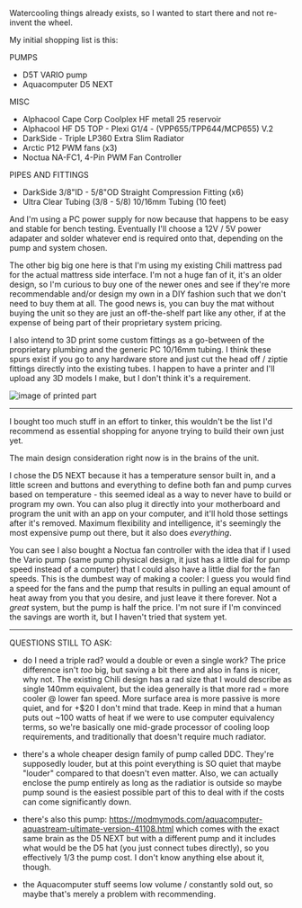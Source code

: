 Watercooling things already exists, so I wanted to start there and not re-invent the wheel.

My initial shopping list is this:


PUMPS

- D5T VARIO pump
- Aquacomputer D5 NEXT

MISC

- Alphacool Cape Corp Coolplex HF metall 25 reservoir
- Alphacool HF D5 TOP - Plexi G1/4 - (VPP655/TPP644/MCP655) V.2
- DarkSide - Triple LP360 Extra Slim Radiator
- Arctic P12 PWM fans (x3)
- Noctua NA-FC1, 4-Pin PWM Fan Controller

PIPES AND FITTINGS

- DarkSide 3/8"ID - 5/8"OD Straight Compression Fitting (x6)
- Ultra Clear Tubing (3/8 - 5/8) 10/16mm Tubing (10 feet)

And I'm using a PC power supply for now because that happens to be easy and stable for bench testing. Eventually I'll choose a 12V / 5V power adapater and solder whatever end is required onto that, depending on the pump and system chosen.

The other big big one here is that I'm using my existing Chili mattress pad for the actual mattress side interface. I'm not a huge fan of it, it's an older design, so I'm curious to buy one of the newer ones and see if they're more recommendable and/or design my own in a DIY fashion such that we don't need to buy them at all. The good news is, you can buy the mat without buying the unit so they are just an off-the-shelf part like any other, if at the expense of being part of their proprietary system pricing.

I also intend to 3D print some custom fittings as a go-between of the proprietary plumbing and the generic PC 10/16mm tubing. I think these spurs exist if you go to any hardware store and just cut the head off / ziptie fittings directly into the existing tubes. I happen to have a printer and I'll upload any 3D models I make, but I don't think it's a requirement.

![image of printed part](https://i.imgur.com/g5KOZfT.png)

* * * * *

I bought too much stuff in an effort to tinker, this wouldn't be the list I'd recommend as essential shopping for anyone trying to build their own just yet.

The main design consideration right now is in the brains of the unit.

I chose the D5 NEXT because it has a temperature sensor built in, and a little screen and buttons and everything to define both fan and pump curves based on temperature - this seemed ideal as a way to never have to build or program my own. You can also plug it directly into your motherboard and program the unit with an app on your computer, and it'll hold those settings after it's removed. Maximum flexibility and intelligence, it's seemingly the most expensive pump out there, but it also does _everything_.

You can see I also bought a Noctua fan controller with the idea that if I used the Vario pump (same pump physical design, it just has a little dial for pump speed instead of a computer) that I could also have a little dial for the fan speeds. This is the dumbest way of making a cooler: I guess you would find a speed for the fans and the pump that results in pulling an equal amount of heat away from you that you desire, and just leave it there forever. Not a _great_ system, but the pump is half the price. I'm not sure if I'm convinced the savings are worth it, but I haven't tried that system yet.

* * * * *

QUESTIONS STILL TO ASK:

- do I need a triple rad? would a double or even a single work? The price difference isn't _too_ big, but saving a bit there and also in fans is nicer, why not. The existing Chili design has a rad size that I would describe as single 140mm equivalent, but the idea generally is that more rad = more cooler @ lower fan speed. More surface area is more passive is more quiet, and for +$20 I don't mind that trade. Keep in mind that a human puts out ~100 watts of heat if we were to use computer equivalency terms, so we're basically one mid-grade processor of cooling loop requirements, and traditionally that doesn't require much radiator.

- there's a whole cheaper design family of pump called DDC. They're supposedly louder, but at this point everything is SO quiet that maybe "louder" compared to that doesn't even matter. Also, we can actually enclose the pump entirely as long as the radiatior is outside so maybe pump sound is the easiest possible part of this to deal with if the costs can come significantly down.

- there's also this pump: https://modmymods.com/aquacomputer-aquastream-ultimate-version-41108.html which comes with the exact same brain as the D5 NEXT but with a different pump and it includes what would be the D5 hat (you just connect tubes directly), so you effectively 1/3 the pump cost. I don't know anything else about it, though. 

- the Aquacomputer stuff seems low volume / constantly sold out, so maybe that's merely a problem with recommending.
